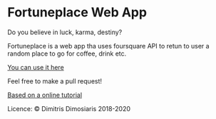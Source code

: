 Fortuneplace Web App
=========

Do you believe in luck, karma, destiny?

Fortuneplace is a web app tha uses foursquare API to retun to user a random place to go for coffee, drink etc.

[You can use it here](https://dimemp.github.io/fortuneplace/)

Feel free to make a pull request!

[Based on a online tutorial](http://blueprintinteractive.com/blog/html5-geolocation-venue-search-powered-foursquare-and-retina-maps)

Licence: © Dimitris Dimosiaris 2018-2020